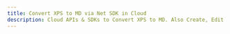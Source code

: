 ---title: Convert XPS to MD via Net SDK in Clouddescription: Cloud APIs & SDKs to Convert XPS to MD. Also Create, Edit & Render Microsoft Word & OpenOffice documents in the Cloud.---